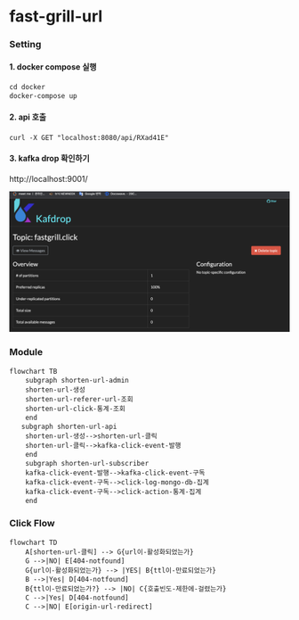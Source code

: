 # fast-grill-url
### Setting
#### 1. docker compose 실행
```
cd docker
docker-compose up
```
#### 2. api 호출
```
curl -X GET "localhost:8080/api/RXad41E"
```

#### 3. kafka drop 확인하기 
http://localhost:9001/

![이미지](https://github.com/101market/fast-grill-url/blob/master/kafdrop-screenshot.png)

### Module
```mermaid
flowchart TB
    subgraph shorten-url-admin
    shorten-url-생성
    shorten-url-referer-url-조회
    shorten-url-click-통계-조회
    end
   subgraph shorten-url-api
    shorten-url-생성-->shorten-url-클릭
    shorten-url-클릭-->kafka-click-event-발행
    end
    subgraph shorten-url-subscriber
    kafka-click-event-발행-->kafka-click-event-구독
    kafka-click-event-구독-->click-log-mongo-db-집계
    kafka-click-event-구독-->click-action-통계-집계
    end
```

### Click Flow 
```mermaid
flowchart TD
    A[shorten-url-클릭] --> G{url이-활성화되었는가}
    G -->|NO| E[404-notfound]
    G{url이-활성화되었는가} --> |YES| B{ttl이-만료되었는가}
    B -->|Yes| D[404-notfound]
    B{ttl이-만료되었는가?} --> |NO| C{호출빈도-제한에-걸렸는가}
    C -->|Yes| D[404-notfound]
    C -->|NO| E[origin-url-redirect]
```
